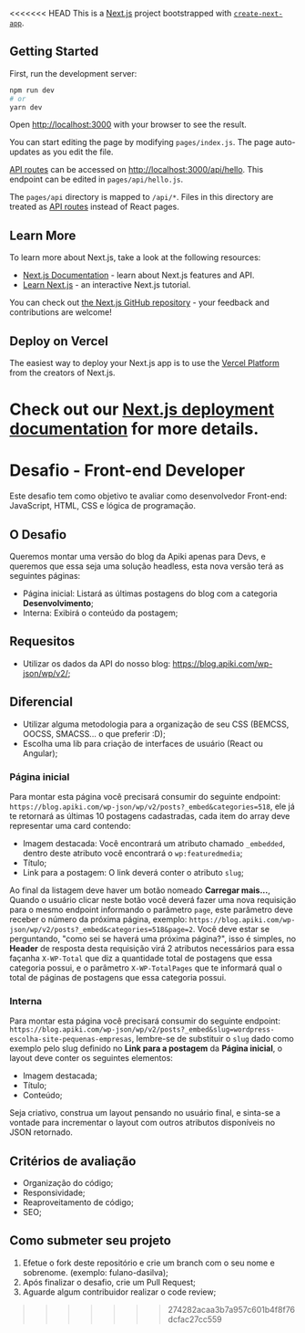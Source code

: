 <<<<<<< HEAD
This is a [Next.js](https://nextjs.org/) project bootstrapped with [`create-next-app`](https://github.com/vercel/next.js/tree/canary/packages/create-next-app).

## Getting Started

First, run the development server:

```bash
npm run dev
# or
yarn dev
```

Open [http://localhost:3000](http://localhost:3000) with your browser to see the result.

You can start editing the page by modifying `pages/index.js`. The page auto-updates as you edit the file.

[API routes](https://nextjs.org/docs/api-routes/introduction) can be accessed on [http://localhost:3000/api/hello](http://localhost:3000/api/hello). This endpoint can be edited in `pages/api/hello.js`.

The `pages/api` directory is mapped to `/api/*`. Files in this directory are treated as [API routes](https://nextjs.org/docs/api-routes/introduction) instead of React pages.

## Learn More

To learn more about Next.js, take a look at the following resources:

- [Next.js Documentation](https://nextjs.org/docs) - learn about Next.js features and API.
- [Learn Next.js](https://nextjs.org/learn) - an interactive Next.js tutorial.

You can check out [the Next.js GitHub repository](https://github.com/vercel/next.js/) - your feedback and contributions are welcome!

## Deploy on Vercel

The easiest way to deploy your Next.js app is to use the [Vercel Platform](https://vercel.com/new?utm_medium=default-template&filter=next.js&utm_source=create-next-app&utm_campaign=create-next-app-readme) from the creators of Next.js.

Check out our [Next.js deployment documentation](https://nextjs.org/docs/deployment) for more details.
=======
# Desafio - Front-end Developer
Este desafio tem como objetivo te avaliar como desenvolvedor Front-end: JavaScript, HTML, CSS e lógica de programação.

## O Desafio
Queremos montar uma versão do blog da Apiki apenas para Devs, e queremos que essa seja uma solução headless, esta nova versão terá as seguintes páginas: 

- Página inicial: Listará as últimas postagens do blog com a categoria **Desenvolvimento**; 
- Interna: Exibirá o conteúdo da postagem;


## Requesitos
- Utilizar os dados da API do nosso blog: https://blog.apiki.com/wp-json/wp/v2/;

## Diferencial
- Utilizar alguma metodologia para a organização de seu CSS (BEMCSS, OOCSS, SMACSS... o que preferir :D);
- Escolha uma lib para criação de interfaces de usuário (React ou Angular); 

### Página inicial
Para montar esta página você precisará consumir do seguinte endpoint: `https://blog.apiki.com/wp-json/wp/v2/posts?_embed&categories=518`, ele já te retornará as últimas 10 postagens cadastradas, cada item do array deve representar uma card contendo:

- Imagem destacada: Você encontrará um atributo chamado `_embedded`, dentro deste atributo você encontrará o `wp:featuredmedia`;
- Título;
- Link para a postagem: O link deverá conter o atributo `slug`;

Ao final da listagem deve haver um botão nomeado **Carregar mais...**, Quando o usuário clicar neste botão você deverá fazer uma nova requisição para o mesmo endpoint informando o parâmetro `page`, este parâmetro deve receber o número da próxima página, exemplo: `https://blog.apiki.com/wp-json/wp/v2/posts?_embed&categories=518&page=2`. Você deve estar se perguntando, "como sei se haverá uma próxima página?", isso é simples, no **Header** de resposta desta requisição virá 2 atributos necessários para essa façanha `X-WP-Total` que diz a quantidade total de postagens que essa categoria possui, e o parâmetro `X-WP-TotalPages` que te informará qual o total de páginas de postagens que essa categoria possui.

### Interna
Para montar esta página você precisará consumir do seguinte endpoint: `https://blog.apiki.com/wp-json/wp/v2/posts?_embed&slug=wordpress-escolha-site-pequenas-empresas`, lembre-se de substituir o `slug` dado como exemplo pelo slug definido no **Link para a postagem** da **Página inicial**, o layout deve conter os seguintes elementos:

- Imagem destacada;
- Título;
- Conteúdo;

Seja criativo, construa um layout pensando no usuário final, e sinta-se a vontade para incrementar o layout com outros atributos disponíveis no JSON retornado. 

## Critérios de avaliação

- Organização do código;
- Responsividade;
- Reaproveitamento de código;
- SEO;

## Como submeter seu projeto

1. Efetue o fork deste repositório e crie um branch com o seu nome e sobrenome. (exemplo: fulano-dasilva);
1. Após finalizar o desafio, crie um Pull Request;
1. Aguarde algum contribuidor realizar o code review;
>>>>>>> 274282acaa3b7a957c601b4f8f76dcfac27cc559
